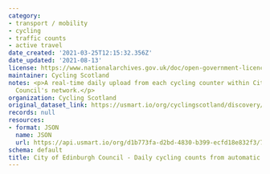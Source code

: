 ```yaml
---
category:
- transport / mobility
- cycling
- traffic counts
- active travel
date_created: '2021-03-25T12:15:32.356Z'
date_updated: '2021-08-13'
license: https://www.nationalarchives.gov.uk/doc/open-government-licence/version/3/
maintainer: Cycling Scotland
notes: <p>A real-time daily upload from each cycling counter within City of Edinburgh
  Council's network.</p>
organization: Cycling Scotland
original_dataset_link: https://usmart.io/org/cyclingscotland/discovery/discovery-view-detail/b1f0bd42-e220-465e-99a3-c4f62824f21f
records: null
resources:
- format: JSON
  name: JSON
  url: https://api.usmart.io/org/d1b773fa-d2bd-4830-b399-ecfd18e832f3/7aa487cd-3cd5-405b-850e-1e2ac317816c/1/urql
schema: default
title: City of Edinburgh Council - Daily cycling counts from automatic cycling counters
---
```

